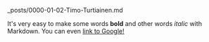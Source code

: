 _posts/0000-01-02-Timo-Turtiainen.md



It's very easy to make some words **bold** and other words *italic* with Markdown. You can even [link to Google!](http://google.com)

